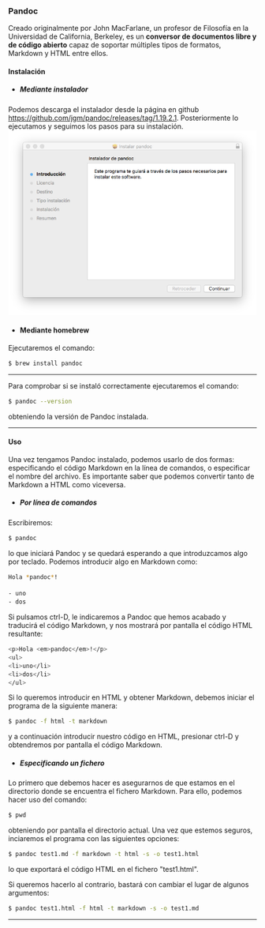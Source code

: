 ### Pandoc
Creado originalmente por John MacFarlane, un profesor de Filosofía en la Universidad de California, Berkeley, es un **conversor de documentos libre y de código abierto** capaz de soportar múltiples tipos de formatos, Markdown y HTML entre ellos.

#### Instalación
* ##### Mediante instalador
Podemos descarga el instalador desde la página en github https://github.com/jgm/pandoc/releases/tag/1.19.2.1. Posteriormente lo ejecutamos y seguimos los pasos para su instalación.
    ![Instalacion Pandoc](img/pandoc_install.png)

* #### Mediante homebrew
Ejecutaremos el comando:
```bash
$ brew install pandoc
```

___
Para comprobar si se instaló correctamente ejecutaremos el comando:
```bash
$ pandoc --version
```
obteniendo la versión de Pandoc instalada.

___
#### Uso
Una vez tengamos Pandoc instalado, podemos usarlo de dos formas: especificando el código Markdown en la línea de comandos, o especificar el nombre del archivo. Es importante saber que podemos convertir tanto de Markdown a HTML como viceversa.

* ##### Por línea de comandos
Escribiremos:
```bash
$ pandoc
````
lo que iniciará Pandoc y se quedará esperando a que introduzcamos algo por teclado. Podemos introducir algo en Markdown como:
```bash
Hola *pandoc*!

- uno
- dos
```
Si pulsamos ctrl-D, le indicaremos a Pandoc que hemos acabado y traducirá el código Markdown, y nos mostrará por pantalla el código HTML resultante:
```bash
<p>Hola <em>pandoc</em>!</p>
<ul>
<li>uno</li>
<li>dos</li>
</ul>
```

Si lo queremos introducir en HTML y obtener Markdown, debemos iniciar el programa de la siguiente manera:
```bash
$ pandoc -f html -t markdown
```
y a continuación introducir nuestro código en HTML, presionar ctrl-D y obtendremos por pantalla el código Markdown.

* ##### Especificando un fichero
Lo primero que debemos hacer es asegurarnos de que estamos en el directorio donde se encuentra el fichero Markdown. Para ello, podemos hacer uso del comando:
```bash
$ pwd
```
obteniendo por pantalla el directorio actual. Una vez que estemos seguros, inciaremos el programa con las siguientes opciones:
```bash
$ pandoc test1.md -f markdown -t html -s -o test1.html
```
lo que exportará el código HTML en el fichero "test1.html".

Si queremos hacerlo al contrario, bastará con cambiar el lugar de algunos argumentos:
```bash
$ pandoc test1.html -f html -t markdown -s -o test1.md
```
___


























